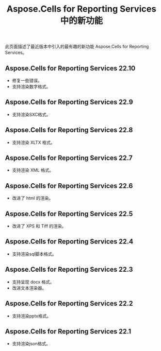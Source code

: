 ﻿---
title: Aspose.Cells for Reporting Services 中的新功能
type: docs
description: Aspose.Cells for Reporting Services 每天扩展和增强。在此页面上，您可以了解该产品的巨大且最有趣的功能
weight: 5
url: /zh/reportingservices/what-s-new-in-aspose-cells-for-reporting-services/
---
此页面描述了最近版本中引入的最有趣的新功能 Aspose.Cells for Reporting Services。

## Aspose.Cells for Reporting Services  22.10

* 修复一些错误。
* 支持渲染数字格式。

## Aspose.Cells for Reporting Services  22.9

* 支持渲染SXC格式。

## Aspose.Cells for Reporting Services  22.8

* 支持渲染 XLTX 格式。

## Aspose.Cells for Reporting Services  22.7

* 支持渲染 XML 格式。

## Aspose.Cells for Reporting Services  22.6

* 改进了 html 的渲染。

## Aspose.Cells for Reporting Services  22.5

 * 改进了 XPS 和 Tiff 的渲染。

## Aspose.Cells for Reporting Services  22.4

* 支持渲染sql脚本格式。

## Aspose.Cells for Reporting Services  22.3

* 支持呈现 docx 格式。
* 改进文本渲染器。

## Aspose.Cells for Reporting Services  22.2

* 支持渲染pptx格式。

## Aspose.Cells for Reporting Services  22.1

* 支持渲染json格式。
